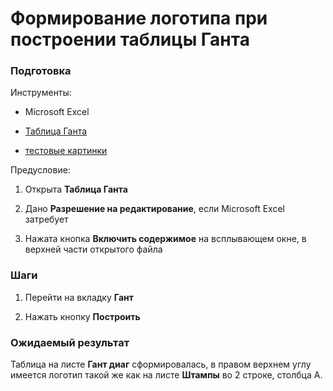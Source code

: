 # Формирование логотипа при построении таблицы Ганта

### Подготовка

Инструменты:

- Microsoft Excel

- [Таблица Ганта](https://disk.yandex.ru/d/IXRviK5MR12Kuw)

- [тестовые картинки](../Resources)

Предусловие:

1. Открыта **Таблица Ганта**

2. Дано **Разрешение на редактирование**, если Microsoft Excel затребует 

3. Нажата кнопка **Включить содержимое** на всплывающем окне, в верхней части открытого файла

### Шаги

1. Перейти на вкладку **Гант**

2. Нажать кнопку **Построить** 

### Ожидаемый результат

Таблица на листе **Гант диаг** сформировалась, в правом верхнем углу имеется логотип такой же как на листе **Штампы** во 2 строке, столбца А.
